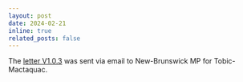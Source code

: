 ```yaml
---
layout: post
date: 2024-02-21
inline: true
related_posts: false
---
```


The [letter V1.0.3](/letters/v1.0.3/tobic-mactaquac/) was sent via email to New-Brunswick MP for Tobic-Mactaquac.

<!-- See follow-up at [Letters](/letters/) -->
